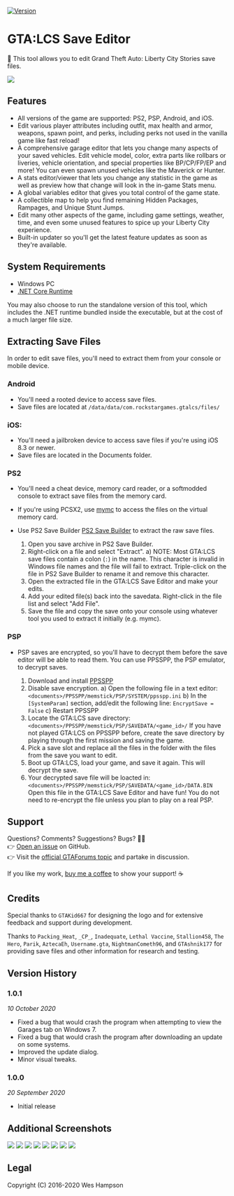 [![Version](https://img.shields.io/badge/v1.0.1-Latest-green.svg)](https://github.com/whampson/lcs-save-editor/releases)

# GTA:LCS Save Editor
💾 This tool allows you to edit Grand Theft Auto: Liberty City Stories save
files.

![](https://i.imgur.com/vW3wRov.png)

## Features
  - All versions of the game are supported: PS2, PSP, Android, and iOS.
  - Edit various player attributes including outfit, max health and armor,
    weapons, spawn point, and perks, including perks not used in the vanilla
    game like fast reload!
  - A comprehensive garage editor that lets you change many aspects of your
    saved vehicles. Edit vehicle model, color, extra parts like rollbars or
    liveries, vehicle orientation, and special properties like BP/CP/FP/EP and
    more! You can even spawn unused vehicles like the Maverick or Hunter.
  - A stats editor/viewer that lets you change any statistic in the game as
    well as preview how that change will look in the in-game Stats menu.
  - A global variables editor that gives you total control of the game state. 
  - A collectible map to help you find remaining Hidden Packages, Rampages, and
    Unique Stunt Jumps.
  - Edit many other aspects of the game, including game settings, weather, time,
    and even some unused features to spice up your Liberty City experience.
  - Built-in updater so you'll get the latest feature updates as soon as they're
    available.

## System Requirements
  - Windows PC
  - [.NET Core Runtime](https://dotnet.microsoft.com/download/dotnet-core)

You may also choose to run the standalone version of this tool, which includes
the .NET runtime bundled inside the executable, but at the cost of a much larger
file size.

## Extracting Save Files
In order to edit save files, you'll need to extract them from your console or
mobile device.

### Android
  - You'll need a rooted device to access save files.
  - Save files are located at `/data/data/com.rockstargames.gtalcs/files/`

### iOS:
  - You'll need a jailbroken device to access save files if you're using iOS 8.3
    or newer.
  - Save files are located in the Documents folder.

### PS2
  - You'll need a cheat device, memory card reader, or a softmodded console to
    extract save files from the memory card.
  - If you're using PCSX2, use
    [mymc](http://www.csclub.uwaterloo.ca:11068/mymc/) to access the files on
    the virtual memory card.
  - Use PS2 Save Builder 
    [PS2 Save Builder](https://www.ps2savetools.com/download/ps2-save-builder/)
    to extract the raw save files.

    1) Open you save archive in PS2 Save Builder.
    2) Right-click on a file and select "Extract".
       a) NOTE: Most GTA:LCS save files contain a colon (`:`) in the name. This
          character is invalid in Windows file names and the file will fail to
          extract. Triple-click on the file in PS2 Save Builder to rename it and
          remove this character.
    3) Open the extracted file in the GTA:LCS Save Editor and make your edits.
    4) Add your edited file(s) back into the savedata. Right-click in the file
       list and select "Add File".
    5) Save the file and copy the save onto your console using whatever tool
       you used to extract it initially (e.g. mymc).

### PSP
  - PSP saves are encrypted, so you'll have to decrypt them before the save
    editor will be able to read them. You can use PPSSPP, the PSP emulator, to
    decrypt saves.

    1) Download and install [PPSSPP](http://ppsspp.org/)
    2) Disable save encryption.
       a) Open the following file in a text editor:
            `<documents>/PPSSPP/memstick/PSP/SYSTEM/ppsspp.ini`
       b) In the `[SystemParam]` section, add/edit the following line:
            `EncryptSave = False`
       c) Restart PPSSPP
    3) Locate the GTA:LCS save directory:
         `<documents>/PPSSPP/memstick/PSP/SAVEDATA/<game_id>/`
       If you have not played GTA:LCS on PPSSPP before, create the save
       directory by playing through the first mission and saving the game.
    4) Pick a save slot and replace all the files in the folder with the files
       from the save you want to edit.
    6) Boot up GTA:LCS, load your game, and save it again. This will decrypt the
       save.
    7) Your decrypted save file will be loacted in:
         `<documents>/PPSSPP/memstick/PSP/SAVEDATA/<game_id>/DATA.BIN`
       Open this file in the GTA:LCS Save Editor and have fun! You do not need
       to re-encrypt the file unless you plan to play on a real PSP.

## Support
Questions? Comments? Suggestions? Bugs? 🐛🐜  
👉 [Open an issue](https://github.com/whampson/lcs-save-editor/releases) on
GitHub.  
👉 Visit the
[official GTAForums topic](https://gtaforums.com/index.php?showtopic=847469) and
partake in discussion.  

If you like my work, [buy me a coffee](https://ko-fi.com/thehambone) to show
your support! ☕

## Credits
Special thanks to `GTAKid667` for designing the logo and for extensive feedback
and support during development.

Thanks to `Packing_Heat`, `_CP_`, `Inadequate`, `Lethal Vaccine`, `Stallion458`,
`The Hero`, `Parik`, `AztecaEh`, `Username.gta`, `NightmanCometh96`, and
`GTAshnik177` for providing save files and other information for research and
testing.

## Version History
### 1.0.1
*10 October 2020*
  - Fixed a bug that would crash the program when attempting to view the Garages
    tab on Windows 7.
  - Fixed a bug that would crash the program after downloading an update on
    some systems.
  - Improved the update dialog.
  - Minor visual tweaks.

### 1.0.0
*20 September 2020*
  - Initial release

## Additional Screenshots
![](https://i.imgur.com/BsOjyoT.png)
![](https://i.imgur.com/FmSZjoN.png)
![](https://i.imgur.com/aGZY5he.png)
![](https://i.imgur.com/fXYwMKs.png)
![](https://i.imgur.com/UR6rOnI.png)
![](https://i.imgur.com/RFfTUkL.png)
![](https://i.imgur.com/zKEoly4.png)
![](https://i.imgur.com/heyHfb1.png)

## Legal
Copyright (C) 2016-2020 Wes Hampson

